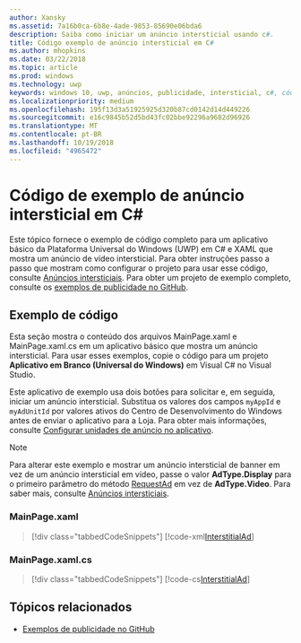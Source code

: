 ```yaml
---
author: Xansky
ms.assetid: 7a16b0ca-6b8e-4ade-9853-85690e06bda6
description: Saiba como iniciar um anúncio intersticial usando c#.
title: Código exemplo de anúncio intersticial em C#
ms.author: mhopkins
ms.date: 03/22/2018
ms.topic: article
ms.prod: windows
ms.technology: uwp
keywords: windows 10, uwp, anúncios, publicidade, intersticial, c#, código de exemplo
ms.localizationpriority: medium
ms.openlocfilehash: 195f13d3a51925925d320b87cd0142d14d449226
ms.sourcegitcommit: e16c9845b52d5bd43fc02bbe92296a9682d96926
ms.translationtype: MT
ms.contentlocale: pt-BR
ms.lasthandoff: 10/19/2018
ms.locfileid: "4965472"
---
```

# <a name="interstitial-ad-sample-code-in-c"></a>Código de exemplo de anúncio intersticial em C\# #  

Este tópico fornece o exemplo de código completo para um aplicativo básico da Plataforma Universal do Windows (UWP) em C# e XAML que mostra um anúncio de vídeo intersticial. Para obter instruções passo a passo que mostram como configurar o projeto para usar esse código, consulte [Anúncios intersticiais](interstitial-ads.md). Para obter um projeto de exemplo completo, consulte os [exemplos de publicidade no GitHub](http://aka.ms/githubads).

## <a name="code-example"></a>Exemplo de código

Esta seção mostra o conteúdo dos arquivos MainPage.xaml e MainPage.xaml.cs em um aplicativo básico que mostra um anúncio intersticial. Para usar esses exemplos, copie o código para um projeto **Aplicativo em Branco (Universal do Windows)** em Visual C# no Visual Studio.

Este aplicativo de exemplo usa dois botões para solicitar e, em seguida, iniciar um anúncio intersticial. Substitua os valores dos campos ```myAppId``` e ```myAdUnitId``` por valores ativos do Centro de Desenvolvimento do Windows antes de enviar o aplicativo para a Loja. Para obter mais informações, consulte [Configurar unidades de anúncio no aplicativo](set-up-ad-units-in-your-app.md#live-ad-units).

> [!NOTE]
> Para alterar este exemplo e mostrar um anúncio intersticial de banner em vez de um anúncio intersticial em vídeo, passe o valor **AdType.Display** para o primeiro parâmetro do método [RequestAd](https://docs.microsoft.com/uwp/api/microsoft.advertising.winrt.ui.interstitialad.requestad) em vez de **AdType.Video**. Para saber mais, consulte [Anúncios intersticiais](interstitial-ads.md).

### <a name="mainpagexaml"></a>MainPage.xaml

> [!div class="tabbedCodeSnippets"]
[!code-xml[InterstitialAd](./code/AdvertisingSamples/InterstitialAdSamples/cs/MainPage.xaml#L1-L13)]

### <a name="mainpagexamlcs"></a>MainPage.xaml.cs

> [!div class="tabbedCodeSnippets"]
[!code-cs[InterstitialAd](./code/AdvertisingSamples/InterstitialAdSamples/cs/MainPage.xaml.cs#CompleteSample)]

 
## <a name="related-topics"></a>Tópicos relacionados

* [Exemplos de publicidade no GitHub](http://aka.ms/githubads)
 
